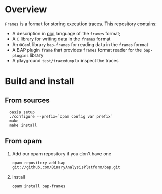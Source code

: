 # Overview
`Frames` is a format for storing execution traces. This repository contains:
- A description in [piqi](http://piqi.org/) language of the `frames` format;
- A `C` library for writing data in the `frames` format
- An `OCaml` library `bap-frames` for reading data in the `frames` format
- A BAP plugin `frame` that provides `frames` format reader for the `bap-plugins` library
- A playground `test/tracedump` to inspect the traces

# Build and install

## From sources 
```
  oasis setup
  ./configure --prefix=`opam config var prefix`
  make 
  make install
```

## From opam

1. Add our opam repository if you don't have one

   ```
   opam repository add bap git://github.com/BinaryAnalysisPlatform/bap.git
   ```
2. install 

   ```
   opam install bap-frames
   ```

